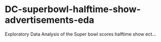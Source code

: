 # DC-superbowl-halftime-show-advertisements-eda
 Exploratory Data Analysis of the Super bowl scores halftime show ect... 
